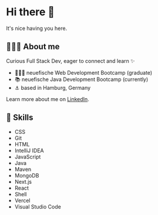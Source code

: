 # Hi there 👋

It's nice having you here.

## 👩🏼‍💻 About me

Curious Full Stack Dev, eager to connect and learn ✨

- 👩🏼‍🎓 neuefische Web Development Bootcamp (graduate)
- 📚 neuefische Java Development Bootcamp (currently)
- ⚓ based in Hamburg, Germany

Learn more about me on [LinkedIn](https://www.linkedin.com/in/nora-kauczor/?locale=en_US).

## 🧠 Skills

- CSS
- Git
- HTML
- IntelliJ IDEA
- JavaScript
- Java
- Maven
- MongoDB
- Next.js
- React
- Shell
- Vercel
- Visual Studio Code
